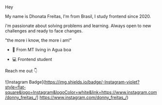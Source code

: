 Hey 

My name is Dhonata Freitas, I'm from Brasil, I study frontend since 2020.

i'm passionate about solving problems and learning. Always open to new challenges and ready to face changes.

"the more i know, the more i am!"


- 📍 From MT living in Agua boa

- 💻 Frontend student

Reach me out 👇

 ![Instagram Badge](https://img.shields.io/badge/-Instagram-violet?style=flat-square&logo=Instagram&logoColor=white&link=https://www.instagram.com/donny_freitas_/] https://www.instagram.com/donny_freitas_/)
